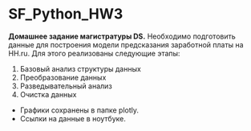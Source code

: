 # SF_Python_HW3
**Домашнее задание магистратуры DS.**
Необходимо подготовить данные для построения модели предсказания заработной платы на HH.ru.
Для этого реализованы следующие этапы:
1. Базовый анализ структуры данных
2. Преобразование данных
3. Разведывательный анализ
4. Очистка данных
   
- Графики сохранены в папке plotly.
- Ссылки на данные в ноутбуке.
